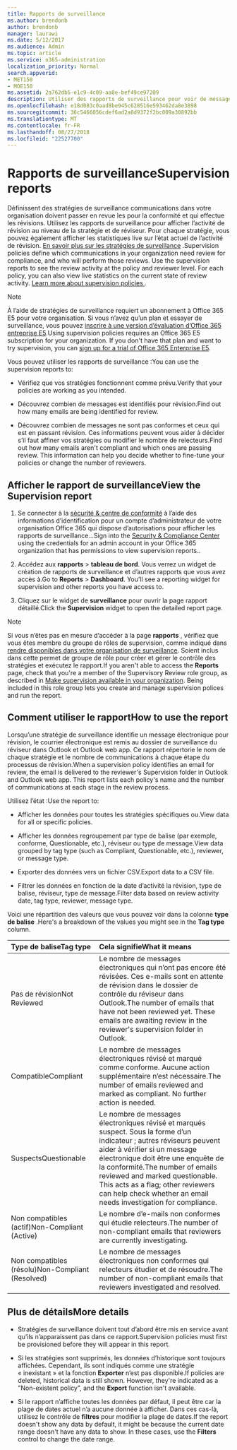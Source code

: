 ```yaml
---
title: Rapports de surveillance
ms.author: brendonb
author: brendonb
manager: laurawi
ms.date: 5/12/2017
ms.audience: Admin
ms.topic: article
ms.service: o365-administration
localization_priority: Normal
search.appverid:
- MET150
- MOE150
ms.assetid: 2a762db5-e1c9-4c09-aa8e-bef49ce97209
description: Utiliser des rapports de surveillance pour voir de messages électroniques qui doivent conformité et qui doit exécuter.
ms.openlocfilehash: e18d083c0aad8be945c628516e593462da8e3898
ms.sourcegitcommit: 36c5466056cdef6ad2a8d9372f2bc009a30892bb
ms.translationtype: MT
ms.contentlocale: fr-FR
ms.lasthandoff: 08/27/2018
ms.locfileid: "22527700"
---
```

# <a name="supervision-reports"></a><span data-ttu-id="640bd-103">Rapports de surveillance</span><span class="sxs-lookup"><span data-stu-id="640bd-103">Supervision reports</span></span>

<span data-ttu-id="640bd-p101">Définissent des stratégies de surveillance communications dans votre organisation doivent passer en revue les pour la conformité et qui effectue les révisions. Utilisez les rapports de surveillance pour afficher l’activité de révision au niveau de la stratégie et de réviseur. Pour chaque stratégie, vous pouvez également afficher les statistiques live sur l’état actuel de l’activité de révision. [En savoir plus sur les stratégies de surveillance](configure-supervision-policies.md) .</span><span class="sxs-lookup"><span data-stu-id="640bd-p101">Supervision policies define which communications in your organization need review for compliance, and who will perform those reviews. Use the supervision reports to see the review activity at the policy and reviewer level. For each policy, you can also view live statistics on the current state of review activity. [Learn more about supervision policies ](configure-supervision-policies.md) .</span></span> 
  
> [!NOTE]
> <span data-ttu-id="640bd-p102">À l’aide de stratégies de surveillance requiert un abonnement à Office 365 E5 pour votre organisation. Si vous n’avez qu’un plan et essayer de surveillance, vous pouvez [inscrire à une version d’évaluation d’Office 365 entreprise E5](https://go.microsoft.com/fwlink/p/?LinkID=698279).</span><span class="sxs-lookup"><span data-stu-id="640bd-p102">Using supervision policies requires an Office 365 E5 subscription for your organization. If you don't have that plan and want to try supervision, you can [sign up for a trial of Office 365 Enterprise E5](https://go.microsoft.com/fwlink/p/?LinkID=698279).</span></span> 
  
<span data-ttu-id="640bd-110">Vous pouvez utiliser les rapports de surveillance :</span><span class="sxs-lookup"><span data-stu-id="640bd-110">You can use the supervision reports to:</span></span>
  
- <span data-ttu-id="640bd-111">Vérifiez que vos stratégies fonctionnent comme prévu.</span><span class="sxs-lookup"><span data-stu-id="640bd-111">Verify that your policies are working as you intended.</span></span> 
    
- <span data-ttu-id="640bd-112">Découvrez combien de messages est identifiés pour révision.</span><span class="sxs-lookup"><span data-stu-id="640bd-112">Find out how many emails are being identified for review.</span></span>
    
- <span data-ttu-id="640bd-p103">Découvrez combien de messages ne sont pas conformes et ceux qui est en passant révision. Ces informations peuvent vous aider à décider s’il faut affiner vos stratégies ou modifier le nombre de relecteurs.</span><span class="sxs-lookup"><span data-stu-id="640bd-p103">Find out how many emails aren't compliant and which ones are passing review. This information can help you decide whether to fine-tune your policies or change the number of reviewers.</span></span>
    
## <a name="view-the-supervision-report"></a><span data-ttu-id="640bd-115">Afficher le rapport de surveillance</span><span class="sxs-lookup"><span data-stu-id="640bd-115">View the Supervision report</span></span>

1. <span data-ttu-id="640bd-116">Se connecter à la [sécurité &amp; centre de conformité](https://protection.office.com/) à l’aide des informations d’identification pour un compte d’administrateur de votre organisation Office 365 qui dispose d’autorisations pour afficher les rapports de surveillance...</span><span class="sxs-lookup"><span data-stu-id="640bd-116">Sign into the [Security &amp; Compliance Center](https://protection.office.com/) using the credentials for an admin account in your Office 365 organization that has permissions to view supervision reports..</span></span> 
    
2. <span data-ttu-id="640bd-p104">Accédez aux **rapports** \> **tableau de bord**. Vous verrez un widget de création de rapports de surveillance et d’autres rapports que vous avez accès à.</span><span class="sxs-lookup"><span data-stu-id="640bd-p104">Go to **Reports** \> **Dashboard**. You'll see a reporting widget for supervision and other reports you have access to.</span></span>
    
3. <span data-ttu-id="640bd-119">Cliquez sur le widget de **surveillance** pour ouvrir la page rapport détaillé.</span><span class="sxs-lookup"><span data-stu-id="640bd-119">Click the **Supervision** widget to open the detailed report page.</span></span> 
    
> [!NOTE]
> <span data-ttu-id="640bd-p105">Si vous n’êtes pas en mesure d’accéder à la page **rapports** , vérifiez que vous êtes membre du groupe de rôles de supervision, comme indiqué dans [rendre disponibles dans votre organisation de surveillance](configure-supervision-policies.md#SRavailable). Soient inclus dans cette permet de groupe de rôle pour créer et gérer le contrôle des stratégies et exécutez le rapport.</span><span class="sxs-lookup"><span data-stu-id="640bd-p105">If you aren't able to access the **Reports** page, check that you're a member of the Supervisory Review role group, as described in [Make supervision available in your organization](configure-supervision-policies.md#SRavailable). Being included in this role group lets you create and manage supervision polices and run the report.</span></span> 
  
## <a name="how-to-use-the-report"></a><span data-ttu-id="640bd-122">Comment utiliser le rapport</span><span class="sxs-lookup"><span data-stu-id="640bd-122">How to use the report</span></span>

<span data-ttu-id="640bd-p106">Lorsqu’une stratégie de surveillance identifie un message électronique pour révision, le courrier électronique est remis au dossier de surveillance du réviseur dans Outlook et Outlook web app. Ce rapport répertorie le nom de chaque stratégie et le nombre de communications à chaque étape du processus de révision.</span><span class="sxs-lookup"><span data-stu-id="640bd-p106">When a supervision policy identifies an email for review, the email is delivered to the reviewer's Supervision folder in Outlook and Outlook web app. This report lists each policy's name and the number of communications at each stage in the review process.</span></span>
  
<span data-ttu-id="640bd-125">Utilisez l’état :</span><span class="sxs-lookup"><span data-stu-id="640bd-125">Use the report to:</span></span>
  
- <span data-ttu-id="640bd-126">Afficher les données pour toutes les stratégies spécifiques ou.</span><span class="sxs-lookup"><span data-stu-id="640bd-126">View data for all or specific policies.</span></span>
    
- <span data-ttu-id="640bd-127">Afficher les données regroupement par type de balise (par exemple, conforme, Questionable, etc.), réviseur ou type de message.</span><span class="sxs-lookup"><span data-stu-id="640bd-127">View data grouped by tag type (such as Compliant, Questionable, etc.), reviewer, or message type.</span></span>
    
- <span data-ttu-id="640bd-128">Exporter des données vers un fichier CSV.</span><span class="sxs-lookup"><span data-stu-id="640bd-128">Export data to a CSV file.</span></span>
    
- <span data-ttu-id="640bd-129">Filtrer les données en fonction de la date d’activité la révision, type de balise, réviseur, type de message.</span><span class="sxs-lookup"><span data-stu-id="640bd-129">Filter data based on review activity date, tag type, reviewer, message type.</span></span>
    
<span data-ttu-id="640bd-130">Voici une répartition des valeurs que vous pouvez voir dans la colonne **type de balise** .</span><span class="sxs-lookup"><span data-stu-id="640bd-130">Here's a breakdown of the values you might see in the **Tag type** column.</span></span> 
  
|<span data-ttu-id="640bd-131">**Type de balise**</span><span class="sxs-lookup"><span data-stu-id="640bd-131">**Tag type**</span></span>|<span data-ttu-id="640bd-132">**Cela signifie**</span><span class="sxs-lookup"><span data-stu-id="640bd-132">**What it means**</span></span>|
|:-----|:-----|
|<span data-ttu-id="640bd-133">Pas de révision</span><span class="sxs-lookup"><span data-stu-id="640bd-133">Not Reviewed</span></span>  <br/> |<span data-ttu-id="640bd-p107">Le nombre de messages électroniques qui n’ont pas encore été révisées. Ces e-mails sont en attente de révision dans le dossier de contrôle du réviseur dans Outlook.</span><span class="sxs-lookup"><span data-stu-id="640bd-p107">The number of emails that have not been reviewed yet. These emails are awaiting review in the reviewer's supervision folder in Outlook.</span></span>  <br/> |
|<span data-ttu-id="640bd-136">Compatible</span><span class="sxs-lookup"><span data-stu-id="640bd-136">Compliant</span></span>  <br/> |<span data-ttu-id="640bd-p108">Le nombre de messages électroniques révisé et marqué comme conforme. Aucune action supplémentaire n’est nécessaire.</span><span class="sxs-lookup"><span data-stu-id="640bd-p108">The number of emails reviewed and marked as compliant. No further action is needed.</span></span>  <br/> |
|<span data-ttu-id="640bd-139">Suspects</span><span class="sxs-lookup"><span data-stu-id="640bd-139">Questionable</span></span>  <br/> |<span data-ttu-id="640bd-p109">Le nombre de messages électroniques révisé et marqués suspect. Sous la forme d’un indicateur ; autres réviseurs peuvent aider à vérifier si un message électronique doit être une enquête de la conformité.</span><span class="sxs-lookup"><span data-stu-id="640bd-p109">The number of emails reviewed and marked questionable. This acts as a flag; other reviewers can help check whether an email needs investigation for compliance.</span></span>  <br/> |
|<span data-ttu-id="640bd-142">Non compatibles (actif)</span><span class="sxs-lookup"><span data-stu-id="640bd-142">Non-Compliant (Active)</span></span>  <br/> |<span data-ttu-id="640bd-143">Le nombre d’e-mails non conformes qui étudie relecteurs.</span><span class="sxs-lookup"><span data-stu-id="640bd-143">The number of non-compliant emails that reviewers are currently investigating.</span></span>  <br/> |
|<span data-ttu-id="640bd-144">Non compatibles (résolu)</span><span class="sxs-lookup"><span data-stu-id="640bd-144">Non-Compliant (Resolved)</span></span>  <br/> |<span data-ttu-id="640bd-145">Le nombre de messages électroniques non conformes qui relecteurs étudier et de résoudre.</span><span class="sxs-lookup"><span data-stu-id="640bd-145">The number of non-compliant emails that reviewers investigated and resolved.</span></span>  <br/> |
   
## <a name="more-details"></a><span data-ttu-id="640bd-146">Plus de détails</span><span class="sxs-lookup"><span data-stu-id="640bd-146">More details</span></span>

- <span data-ttu-id="640bd-147">Stratégies de surveillance doivent tout d’abord être mis en service avant qu’ils n’apparaissent pas dans ce rapport.</span><span class="sxs-lookup"><span data-stu-id="640bd-147">Supervision policies must first be provisioned before they will appear in this report.</span></span>
    
- <span data-ttu-id="640bd-p110">Si les stratégies sont supprimés, les données d’historique sont toujours affichées. Cependant, ils sont indiqués comme une stratégie « inexistant » et la fonction **Exporter** n’est pas disponible.</span><span class="sxs-lookup"><span data-stu-id="640bd-p110">If policies are deleted, historical data is still shown. However, they're indicated as a "Non-existent policy", and the **Export** function isn't available.</span></span> 
    
- <span data-ttu-id="640bd-p111">Si le rapport n’affiche toutes les données par défaut, il peut être car la plage de dates actuel n’a aucune donnée à afficher. Dans ces cas-là, utilisez le contrôle de **filtres** pour modifier la plage de dates.</span><span class="sxs-lookup"><span data-stu-id="640bd-p111">If the report doesn't show any data by default, it might be because the current date range doesn't have any data to show. In these cases, use the **Filters** control to change the date range.</span></span> 
    

